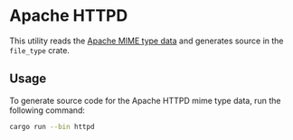 # Apache HTTPD 

This utility reads the [Apache MIME type data](https://github.com/apache/httpd/blob/trunk/docs/conf/mime.types) and
generates source in the `file_type` crate.

## Usage

To generate source code for the Apache HTTPD mime type data, run the following command:

```sh
cargo run --bin httpd
```
